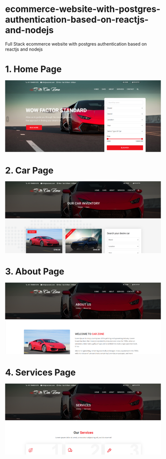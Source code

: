 # ecommerce-website-with-postgres-authentication-based-on-reactjs-and-nodejs
Full Stack ecommerce website with postgres authentication  based on reactjs and nodejs

# 1. Home Page

![home](https://github.com/KiranKumarMalik/Carzone-web-application-using-Django/blob/b459df58858ed6710544862a4592c7b46161d362/ss/home.png)


# 2. Car Page

![car](https://github.com/KiranKumarMalik/Carzone-web-application-using-Django/blob/b459df58858ed6710544862a4592c7b46161d362/ss/car.png)

# 3. About Page

![about](https://github.com/KiranKumarMalik/Carzone-web-application-using-Django/blob/b459df58858ed6710544862a4592c7b46161d362/ss/about.png)

# 4. Services Page

![about](https://github.com/KiranKumarMalik/Carzone-web-application-using-Django/blob/b459df58858ed6710544862a4592c7b46161d362/ss/services.png)
